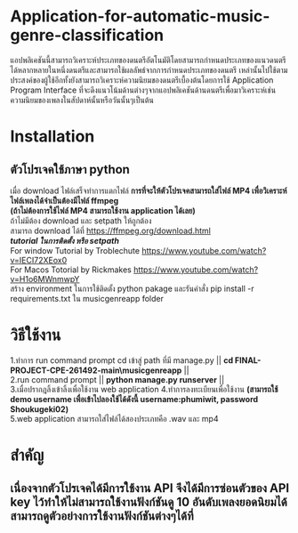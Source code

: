 ﻿# Application-for-automatic-music-genre-classification
แอปพลิเคชันนี้สามารถวิเคราะห์ประเภทของดนตรีอัตโนมัติโดยสามารถกําหนดประเภทของแนวดนตรีได้หลากหลายในหนึ่งดนตรีและสามารถใช้ผลลัพธ์จากการกําหนดประเภทของดนตรี เหล่านั้นไปใช้ตามประสงค์ของผู้ใช้อีกทั้งยังสามารถวิเคราะห์ความนิยมของดนตรีเบื้องต้นโดยการใช้ Application Program Interface ที่จะดึงแนวโน้มด้านต่างๆจากแอปพลิเคชันด้านดนตรีเพื่อมาวิเคราะห์เช่น ความนิยมของเพลงในสัปดาห์นั้นหรือวันนั้นๆเป็นต้น
# Installation
## ตัวโปรเจคใช้ภาษา python ##
เมื่อ download ไฟล์เสร็จทำการแตกไฟล์
 ****การที่จะให้ตัวโปรเจคสามารถใส่ไฟล์ MP4 เพื่อวิเคราะห์ไฟล์เพลงได้จำเป็นต้องมีไฟล์ ffmpeg**** \
 ****(ถ้าไม่ต้องการใช้ไฟล์ MP4 สามารถใช้งาน application ได้เลย)**** \
 ถ้าไม่มีต้อง download และ setpath ให้ถูกต้อง \
 สามารถ download ได้ที่ https://ffmpeg.org/download.html \
 ***tutorial ในการติดตั้ง หรือ setpath*** \
 For window Tutorial by Troblechute  https://www.youtube.com/watch?v=IECI72XEox0 \
 For Macos Totorial by Rickmakes https://www.youtube.com/watch?v=H1o6MWnmwpY \
สร้าง environment ในการใช้ติดตั้ง python pakage และรันคำสั่ง pip install -r requirements.txt ใน musicgenreapp folder
# วิธีใช้งาน
1.ทำการ run command prompt cd เข้าสู่ path ที่มี manage.py || **cd FINAL-PROJECT-CPE-261492-main\musicgenreapp** || \
2.run command prompt || **python manage.py runserver** || \
3.เมื่อปรากฎลิ้งเข้าลิ้งเพื่อใช้งาน web application 
4.ทำการลงทะเบียนเพื่อใช้งาน **(สามารถใช้ demo username เพื่อเข้าไปลองใช้ได้ดังนี้ username:phumiwit, password Shoukugeki02)** \
5.web application สามารถใส่ไฟล์ได้สองประเภทคือ .wav และ mp4
# สำคัญ 
## เนื่องจากตัวโปรเจคได้มีการใช้งาน API จึงได้มีการซ่อนตัวของ API key ไว้ทำให้ไม่สามารถใช้งานฟังก์ชันดู 10 อันดับเพลงยอดนิยมได้ สามารถดูตัวอย่างการใช้งานฟังก์ชันต่างๆได้ที่ 


